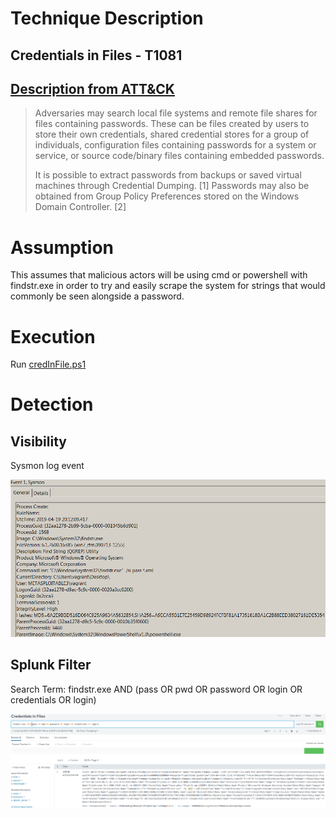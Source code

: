 # Technique Description
## Credentials in Files - T1081
## [Description from ATT&CK](https://attack.mitre.org/techniques/T1081/)
<blockquote>
Adversaries may search local file systems and remote file shares for files containing passwords. These can be files created by users to store their own credentials, shared credential stores for a group of individuals, configuration files containing passwords for a system or service, or source code/binary files containing embedded passwords.

It is possible to extract passwords from backups or saved virtual machines through Credential Dumping. [1] Passwords may also be obtained from Group Policy Preferences stored on the Windows Domain Controller. [2]
</blockquote>

# Assumption
This assumes that malicious actors will be using cmd or powershell with findstr.exe in order to try and easily scrape the system for strings that would commonly be seen alongside a password.

# Execution
Run [credInFile.ps1](/Scripts/credInFile.ps1)

# Detection

## Visibility
Sysmon log event

![alt text](pictures/credInFile.png)

## Splunk Filter
Search Term: findstr.exe AND (pass OR pwd OR password OR login OR credentials OR login)

![alt text](pictures/credInFileAlert.png)
